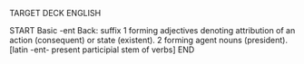 TARGET DECK
ENGLISH

START
Basic
-ent
Back: suffix 1 forming adjectives denoting attribution of an action (consequent) or state (existent). 2 forming agent nouns (president). [latin -ent- present participial stem of verbs]
END
